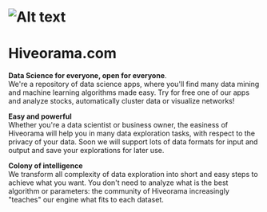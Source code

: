 ![Alt text](http://hiveorama.com/img/hiveoramalogo.png "Hiveorama.com")
=========
Hiveorama.com
=========
<b>Data Science for everyone, open for everyone</b>.
<br>
We're a repository of data science apps, where you'll find many data mining and machine learning algorithms made easy. Try for free one of our apps and analyze stocks, automatically cluster data or visualize networks!

<b>Easy and powerful</b>
<br>
Whether you're a data scientist or business owner, the easiness of Hiveorama will help you in many data exploration tasks, with respect to the privacy of your data. Soon we will support lots of data formats for input and output and save your explorations for later use.

<b>Colony of intelligence</b>
<br>
We transform all complexity of data exploration into short and easy steps to achieve what you want. You don't need to analyze what is the best algorithm or parameters: the community of Hiveorama increasingly "teaches" our engine what fits to each dataset.
